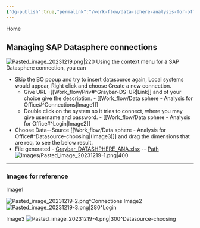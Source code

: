```yaml
---
{"dg-publish":true,"permalink":"/work-flow/data-sphere-analysis-for-office/","tags":["Ds/Ana","gardenEntry"]}
---
```


Home 


## Managing SAP Datasphere connections

![Pasted_image_20231219.png|220](/img/user/Images/Pasted_image_20231219.png)
Using the context menu for a SAP Datasphere connection, you can

- Skip the BO popup and try to insert datasource again, Local systems would appear, Right click and choose Create a new connection.
	- Give URL -[[Work_flow/Priv#^Graybar-DS-UR\|Link]] and of your choice give the description. -  [[Work_flow/Data sphere - Analysis for Office#^Connections\|Image1]]
	- Double click on the system so it tries to connect, where you may give username and password. - [[Work_flow/Data sphere - Analysis for Office#^Login\|Image2]]
- Choose Data--Source [[Work_flow/Data sphere - Analysis for Office#^Datasource-choosing\|(Image3)]] and drag the dimensions that are req. to see the below result.
- File generated - [Graybar_DATASHPHERE_ANA.xlsx](file:///C:/Users/anujgarg8/Documents/GrayBar/Graybar_DATASHPHERE_ANA.xlsx) -- [Path](file:///C:/Users/anujgarg8/Documents/GrayBar/) <BR>
![Images/Pasted_image_20231219-1.png|400](/img/user/Images/Pasted_image_20231219-1.png)



---
### Images for reference
Image1

![Pasted_image_20231219-2.png](/img/user/Images/Pasted_image_20231219-2.png)^Connections
Image2
![Pasted_image_20231219-3.png|280](/img/user/Images/Pasted_image_20231219-3.png)^Login

Image3
![Pasted_image_20231219-4.png|300](/img/user/Images/Pasted_image_20231219-4.png)^Datasource-choosing




